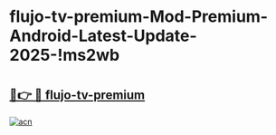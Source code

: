# flujo-tv-premium-Mod-Premium-Android-Latest-Update-2025-!ms2wb

# <h2><a href="https://o2siwm.esa.edu.pl?title=flujo-tv-premium&ref=ms2wb">🔗👉 🔴 flujo-tv-premium</a></h2>

[![acn](https://github.com/user-attachments/assets/0f9c940e-d8b0-45ae-aac7-cd30a18b3e1c)](https://o2siwm.esa.edu.pl?title=flujo-tv-premium&ref=ms2wb)

